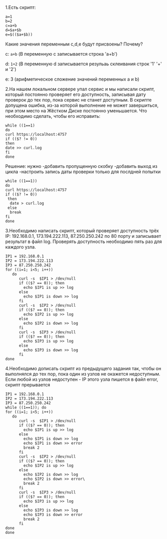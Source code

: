 1.Есть скрипт:
```
a=1
b=2
c=a+b
d=$a+$b
e=$(($a+$b))
```
Какие значения переменным c,d,e будут присвоены?
Почему?

c: `a+b` (В переменную c записывается строка 'a+b')

d: `1+2` (В переменную d записывается резульаь склеивания строк '1' '+' и '2')

e: 3     (арифметическое сложение значений переменных a и b)

2.На нашем локальном сервере упал сервис и мы написали скрипт, который постоянно проверяет его доступность, записывая дату проверок до тех пор, пока сервис не станет доступным. В скрипте допущена ошибка, из-за которой выполнение не может завершиться, при этом место на Жёстком Диске постоянно уменьшается. Что необходимо сделать, чтобы его исправить:
```
while ((1==1)
do
curl https://localhost:4757
if (($? != 0))
then
date >> curl.log
fi
done

```
Решение:
нужно 
-добавить пропущенную скобку
-добавить выход из цикла
-настроить запись даты проверки только для послдней попытки
```
while ((1==1))
do
curl https://localhost:4757
if (($? != 0))
 then
  date > curl.log
 else 
  break
fi
done
```


3.Необходимо написать скрипт, который проверяет доступность трёх IP: 192.168.0.1, 173.194.222.113, 87.250.250.242 по 80 порту и записывает результат в файл log. Проверять доступность необходимо пять раз для каждого узла.
```
IP1 = 192.168.0.1
IP2 = 173.194.222.113
IP3 = 87.250.250.242
for ((i=1; i<5; i++))
   do
      curl -s  $IP1 > /dev/null
      if (($? == 0)); then
        echo $IP1 is up >> log
      else
        echo $IP1 is down >> log
      fi
      curl -s  $IP2 > /dev/null
      if (($? == 0)); then
        echo $IP2 is up >> log
      else
        echo $IP2 is down >> log
      fi
      curl -s  $IP3 > /dev/null
      if (($? == 0)); then
        echo $IP3 is up >> log
      else
        echo $IP3 is down >> log
      fi
done
```


4.Необходимо дописать скрипт из предыдущего задания так, чтобы он выполнялся до тех пор, пока один из узлов не окажется недоступным. Если любой из узлов недоступен - IP этого узла пишется в файл error, скрипт прерывается
```
IP1 = 192.168.0.1
IP2 = 173.194.222.113
IP3 = 87.250.250.242
while ((1==1)); do
for ((i=1; i<5; i++))
   do
      curl -s  $IP1 > /dev/null
      if (($? == 0)); then
        echo $IP1 is up >> log
      else
        echo $IP1 is down >> log
        echo $IP1 is down >> error
        break 2
      fi
      curl -s  $IP2 > /dev/null
      if (($? == 0)); then
        echo $IP2 is up >> log
      else
        echo $IP2 is down >> log
        echo $IP2 is down >> error\
        break 2
      fi
      curl -s  $IP3 > /dev/null
      if (($? == 0)); then
        echo $IP3 is up >> log
      else
        echo $IP3 is down >> log
        echo $IP3 is down >> error
        break 2
      fi
done
done
```
